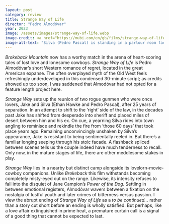 ```yaml
---
layout: post
category: review
title: Strange Way of Life
director: "Pedro Almodóvar"
year: 2023
image: /assets/images/strange-way-of-life.webp
image-credit: <a href="https://mubi.com/en/gb/films/strange-way-of-life">Amazon MGM</a>
image-alt-text: "Silva (Pedro Pascal) is standing in a parlour room facing the camera. To the left, behind him, Jake (Ethan Hawke) is looking longingly over Silva's shoulder"
---
```


_Brokeback Mountain_ now has a worthy match in the arena of heart-scoring tales of lost love and lonesome cowboys. _Strange Way of Life_ is Pedro Almodóvar’s short Western romance of regret, located in the great American expanse. The often overplayed myth of the Old West feels refreshingly underdeveloped in this condensed 30-minute script; as credits showed up too soon, I was saddened that Almodóvar had not opted for a feature length project here.

_Strange Way_ sets up the reunion of two rogue gunmen who were once lovers, Jake and Silva (Ethan Hawke and Pedro Pascal), after 25 years of separation. In an attempt to shift to the ‘right’ side of the law, in the decades past Jake has shifted from desperado into sheriff and placed miles of desert between him and his ex. On cue, a yearning Silva rides into town angling to reminisce and rekindle the fire from ‘those 60 days’ that took place years ago. Remaining unconvincingly unshaken by Silva’s appearance, Jake is resistant to being sentimentally reeled in. But there’s a familiar longing seeping through his stoic facade. A flashback spliced between scenes tells us the couple indeed have much tenderness to recall. Only now, in the mature stages of life, there are other meddlesome stakes in play.

_Strange Way_ lies in a nearby but distinct camp alongside its lovelorn-movie-cowboy companions. Unlike _Brokeback_ this film withstands becoming completely misty-eyed out on the range. Likewise, its intensity refuses to fall into the disquiet of Jane Campion’s _Power of the Dog_. Settling in between emotional registers, Almodóvar wavers between a fixation on the nostalgia of lustful youth and later crimes of bitterness versus passion. I view the abrupt ending of _Strange Way of Life_ as a _to be continued…_ rather than a story cut short before an ending is wholly satisfied. But perhaps, like a love affair extinguished in prime heat, a premature curtain call is a signal of a good thing that cannot be expected to last.
